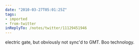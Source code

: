 ```yaml
---
date: "2010-03-27T05:01:25Z"
tags:
- imported
- from-twitter
inReplyTo: /notes/twitter/11129451946
---
```

electric gate, but obviously not sync'd to GMT. Boo technology.
